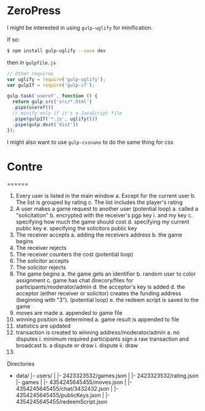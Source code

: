 # ZeroPress

I might be interested in using `gulp-uglify` for minification.

If so:
```bash
$ npm install gulp-uglify --save dev
```
then in `gulpfile.js`
```js
// Other requires
var uglify = require('gulp-uglify');
var gulpIf = require('gulp-if');

gulp.task('useref', function () {
  return gulp.src('src/*.html')
  .pipe(useref())
  // minify only if it's a JavaScript file
  .pipe(gulpIf('*.js', uglify()))
  .pipe(gulp.dest('dist'))
});
```

I might also want to use `gulp-cssnano` to do the same thing for css


# Contre
======

1. Every user is listed in the main window
  a. Except for the current user
  b. The list is grouped by rating
  c. The list includes the player's rating
2. A user makes a game request to another user (potential loop)
  a. called a "solicitation"
  b. encrypted with the receiver's pgp key
    i.  and my key
  c. specifying how much the game should cost
  d. specifying my current public key
  e. specifying the solicitors public key
3. The receiver accepts
  a. adding the receivers address
  b. the game begins
4. The receiver rejects
5. The receiver counters the cost (potential loop)
6. The solicitor accepts
7. The solicitor rejects
8. The game begins
  a. the game gets an identifier
  b. random user to color assignment
  c. game has chat direcory/files for participants/moderator/admin
  d. the acceptor's key is added
  d. the acceptor (either receiver or solicitor) creates the funding address (beginning with "3"). (potential loop)
  e. the redeem script is saved to the game
9. moves are made
  a. appended to game file
10. winning position is determined
  a. game result is appended to file
11. statistics are updated
12. transaction is created to winning address/moderator/admin
  a. no disputes
    i. minimum required participants sign a raw transaction and broadcast
  b. a dispute or draw
    i. dispute
    ii. draw
13. 

Directories
- data/
  |- users/
  |  |- 2423323532/games.json
  |  |- 2423323532/rating.json
  |- games
  |  |- 4354245645455/moves.json
  |  |- 4354245645455/chat/3432432.json
  |  |- 4354245645455/publicKeys.json
  |  |- 4354245645455/redeemScript.json

